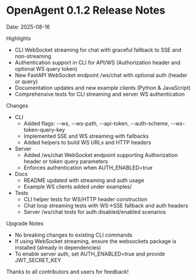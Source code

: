 # OpenAgent 0.1.2 Release Notes

Date: 2025-08-16

Highlights
- CLI WebSocket streaming for chat with graceful fallback to SSE and non-streaming
- Authentication support in CLI for API/WS (Authorization header and optional WS query token)
- New FastAPI WebSocket endpoint /ws/chat with optional auth (header or query)
- Documentation updates and new example clients (Python & JavaScript)
- Comprehensive tests for CLI streaming and server WS authentication

Changes
- CLI
  - Added flags: --ws, --ws-path, --api-token, --auth-scheme, --ws-token-query-key
  - Implemented SSE and WS streaming with fallbacks
  - Added helpers to build WS URLs and HTTP headers
- Server
  - Added /ws/chat WebSocket endpoint supporting Authorization header or token query parameters
  - Enforces authentication when AUTH_ENABLED=true
- Docs
  - README updated with streaming and auth usage
  - Example WS clients added under examples/
- Tests
  - CLI helper tests for WS/HTTP header construction
  - Chat loop streaming tests with WS->SSE fallback and auth headers
  - Server /ws/chat tests for auth disabled/enabled scenarios

Upgrade Notes
- No breaking changes to existing CLI commands
- If using WebSocket streaming, ensure the websockets package is installed (already in dependencies)
- To enable server auth, set AUTH_ENABLED=true and provide JWT_SECRET_KEY

Thanks to all contributors and users for feedback!

